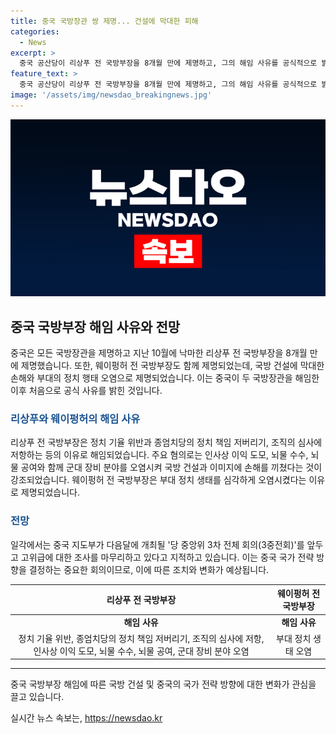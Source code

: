 ```yaml
---
title: 중국 국방장관 쌍 제명... 건설에 막대한 피해
categories:
  - News
excerpt: >
  중국 공산당이 리상푸 전 국방부장을 8개월 만에 제명하고, 그의 해임 사유를 공식적으로 밝혔다. 리상푸는 정치 기율을 위반하고 막대한 손해를 끼쳤다는 이유로 제명됐으며, 두 장군은 로켓군의 부패 의혹과 관련돼 조사 대상에 올랐다. 이에 대한 결론이 나오는 가운데 중국은 당 중앙위 3차 전체 회의를 앞두고 고위급 조사를 마무리하고 있다는 관측이 나온다. 
feature_text: >
  중국 공산당이 리상푸 전 국방부장을 8개월 만에 제명하고, 그의 해임 사유를 공식적으로 밝혔다. 리상푸는 정치 기율을 위반하고 막대한 손해를 끼쳤다는 이유로 제명됐으며, 두 장군은 로켓군의 부패 의혹과 관련돼 조사 대상에 올랐다. 이에 대한 결론이 나오는 가운데 중국은 당 중앙위 3차 전체 회의를 앞두고 고위급 조사를 마무리하고 있다는 관측이 나온다. 
image: '/assets/img/newsdao_breakingnews.jpg'
---
```


<p><img src="/assets/img/newsdao_breakingnews.jpg" alt="pcversion 속보" /></p>

<h2 data-ke-size="size26">중국 국방부장 해임 사유와 전망</h2>

<p data-ke-size="size16">중국은 모든 국방장관을 제명하고 지난 10월에 낙마한 리상푸 전 국방부장을 8개월 만에 제명했습니다. 또한, 웨이펑허 전 국방부장도 함께 제명되었는데, 국방 건설에 막대한 손해와 부대의 정치 행태 오염으로 제명되었습니다. 이는 중국이 두 국방장관을 해임한 이후 처음으로 공식 사유를 밝힌 것입니다.</p>

<h3><b><span style="color: #1a5490;">리상푸와 웨이펑허의 해임 사유</span></b></h3>

<p data-ke-size="size16">리상푸 전 국방부장은 정치 기율 위반과 종엄치당의 정치 책임 저버리기, 조직의 심사에 저항하는 등의 이유로 해임되었습니다. 주요 혐의로는 인사상 이익 도모, 뇌물 수수, 뇌물 공여와 함께 군대 장비 분야를 오염시켜 국방 건설과 이미지에 손해를 끼쳤다는 것이 강조되었습니다. 웨이펑허 전 국방부장은 부대 정치 생태를 심각하게 오염시켰다는 이유로 제명되었습니다.</p>

<h3><b><span style="color: #1a5490;">전망</span></b></h3>

<p data-ke-size="size16">일각에서는 중국 지도부가 다음달에 개최될 '당 중앙위 3차 전체 회의(3중전회)'를 앞두고 고위급에 대한 조사를 마무리하고 있다고 지적하고 있습니다. 이는 중국 국가 전략 방향을 결정하는 중요한 회의이므로, 이에 따른 조치와 변화가 예상됩니다.</p>

<table>
    <thead>
        <tr>
            <th style="text-align: center;">리상푸 전 국방부장</th>
            <th style="text-align: center;">웨이펑허 전 국방부장</th>
        </tr>
    </thead>
    <tbody>
        <tr>
            <td style="text-align: center; height: 17px;"><b>해임 사유</b></td>
            <td style="text-align: center; height: 17px;"><b>해임 사유</b></td>
        </tr>
        <tr>
            <td style="text-align: center;">정치 기율 위반, 종엄치당의 정치 책임 저버리기, 조직의 심사에 저항, 인사상 이익 도모, 뇌물 수수, 뇌물 공여, 군대 장비 분야 오염</td>
            <td style="text-align: center;">부대 정치 생태 오염</td>
        </tr>
    </tbody>
</table>

<hr>

<p data-ke-size="size16">중국 국방부장 해임에 따른 국방 건설 및 중국의 국가 전략 방향에 대한 변화가 관심을 끌고 있습니다.</p>
실시간 뉴스 속보는, <a href="https://newsdao.kr" rel="dofollow">https://newsdao.kr</a>


